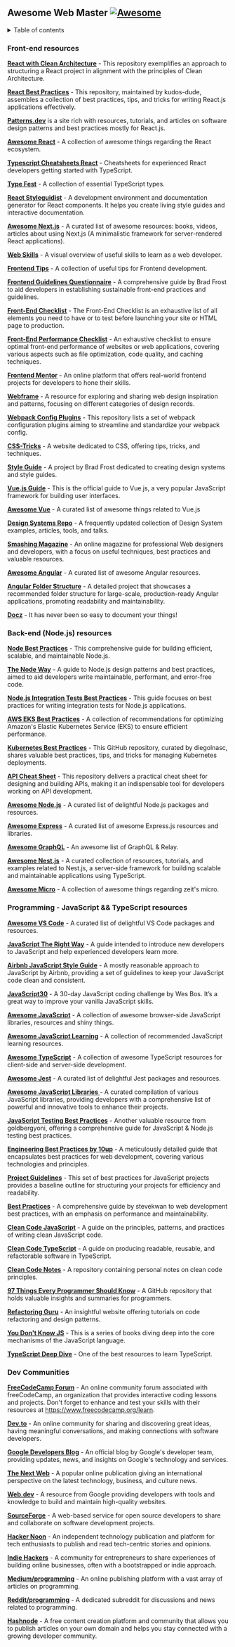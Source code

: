 ## Awesome Web Master [![Awesome](https://cdn.rawgit.com/sindresorhus/awesome/d7305f38d29fed78fa85652e3a63e154dd8e8829/media/badge.svg)](https://github.com/sindresorhus/awesome)

<details>
  <summary>Table of contents</summary>
<!-- @import "[TOC]" {cmd="toc" depthFrom=1 depthTo=6 orderedList=false} -->

<!-- code_chunk_output -->

- [Front-end resources](#front-end-resources)
  - [React with Clean Architecture](#react-with-clean-architecture)
  - [React Best Practices](#react-best-practices)
  - [Patterns.dev](#patterns-dev)
  - [Awesome React](#awesome-react)
  - [Typescript Cheatsheets React](#typescript-cheatsheets-react)
  - [Type Fest](#type-fest)
  - [React Styleguidist](#react-styleguidist)
  - [Awesome Next.js](#awesome-nextjs)
  - [Web Skills](#web-skills)
  - [Frontend Tips](#frontend-tips)
  - [Frontend Guidelines Questionnaire](#frontend-guidelines-questionnaire)
  - [Front-End Checklist](#front-end-checklist)
  - [Front-End Performance Checklist](#front-end-performance-checklist)
  - [Frontend Mentor](#frontend-mentor)
  - [Webframe](#webframe)
  - [Webpack Config Plugins](#webpack-config-plugins)
  - [CSS-Tricks](#css-tricks)
  - [Style Guide](#style-guide)
  - [Vue.js Guide](#vuejs-guide)
  - [Awesome Vue](#awesome-vue)
  - [Design Systems Repo](#design-systems-repo)
  - [Smashing Magazine](#smashing-magazine)
  - [Awesome Angular](#awesome-angular)
  - [Angular Folder Structure](#angular-folder-structure)
  - [Docz](#docz)
- [Back-end (Node.js) resources](#back-end---node.js-resources)
  - [Node Best Practices](#node-best-practices)
  - [The Node Way](#the-node-way)
  - [Node.js Integration Tests Best Practices](#node.js-integration-tests-best-practices)
  - [AWS EKS Best Practices](#aws-eks-best-practices)
  - [Kubernetes Best Practices](#kubernetes-best-practices)
  - [API Cheat Sheet](#api-cheat-sheet)
  - [Awesome Node.js](#awesome-nodejs)
  - [Awesome Express](#awesome-express)
  - [Awesome GraphQL](#awesome-graphql)
  - [Awesome Nest.js](#awesome-nestjs)
  - [Awesome Micro](#awesome-micro)
- [Programming - JavaScript && TypeScript resources](#programming---javascript-&&-typescript-resources)
  - [Awesome VS Code](#awesome-vs-code)
  - [JavaScript The Right Way](#javascript-the-right-way)
  - [Airbnb JavaScript Style Guide](#airbnb-javascript-style-guide)
  - [JavaScript30](#javascript30)
  - [Awesome JavaScript](#awesome-javascript)
  - [Awesome JavaScript Learning](#awesome-javascript-learning)
  - [Awesome TypeScript](#awesome-typescript)
  - [Awesome Jest](#awesome-jest)
  - [Awesome JavaScript Libraries](#awesome-javascript-libraries)
  - [JavaScript Testing Best Practices](#javascript-testing-best-practices)
  - [Engineering Best Practices by 10up](#engineering-best-practices-by-10up)
  - [Project Guidelines](#project-guidelines)
  - [Best Practices](#best-practices)
  - [Clean Code JavaScript](#clean-code-javascript)
  - [Clean Code TypeScript](#clean-code-typescript)
  - [TypeScript Deep Dive](#typescript-deep-dive)
- [Dev Communities](#programming---javascript-&&-typescript-resources)
  - [FreeCodeCamp Forum](#freecodecamp-forum)
  - [Dev.to](#devto)
  - [Google Developers Blog](#google-developers-blog)
  - [The Next Web](#the-next-web)
  - [Web.dev](#webdev)
  - [SourceForge](#sourceforge)
  - [Hacker Noon](#hacker-noon)
  - [Indie Hackers](#indie-hackers)
  - [Medium/programming](#mediumprogramming)
  - [Reddit/programming](#redditprogramming)
  - [Hashnode](#hashnode)
<!-- /code_chunk_output -->
</details>


### Front-end resources

[**React with Clean Architecture**](https://github.com/falsy/react-with-clean-architecture) - This repository exemplifies an approach to structuring a React project in alignment with the principles of Clean Architecture.

[**React Best Practices**](https://github.com/kudos-dude/react-best-practices) - This repository, maintained by kudos-dude, assembles a collection of best practices, tips, and tricks for writing React.js applications effectively.

[**Patterns.dev**](https://www.patterns.dev/) is a site rich with resources, tutorials, and articles on software design patterns and best practices mostly for React.js.

[**Awesome React**](https://github.com/enaqx/awesome-react) - A collection of awesome things regarding the React ecosystem.

[**Typescript Cheatsheets React**](https://github.com/typescript-cheatsheets/react) - Cheatsheets for experienced React developers getting started with TypeScript.

[**Type Fest**](https://github.com/sindresorhus/type-fest) - A collection of essential TypeScript types.

[**React Styleguidist**](https://react-styleguidist.js.org/) - A development environment and documentation generator for React components. It helps you create living style guides and interactive documentation.

[**Awesome Next.js**](https://github.com/unicodeveloper/awesome-nextjs) - A curated list of awesome resources: books, videos, articles about using Next.js (A minimalistic framework for server-rendered React applications).

[**Web Skills**](https://github.com/andreasbm/web-skills) - A visual overview of useful skills to learn as a web developer.

[**Frontend Tips**](https://github.com/phuocng/frontend-tips) - A collection of useful tips for Frontend development.

[**Frontend Guidelines Questionnaire**](https://github.com/bradfrost/frontend-guidelines-questionnaire) - A comprehensive guide by Brad Frost to aid developers in establishing sustainable front-end practices and guidelines.

[**Front-End Checklist**](https://github.com/thedaviddias/Front-End-Checklist) - The Front-End Checklist is an exhaustive list of all elements you need to have or to test before launching your site or HTML page to production. 

[**Front-End Performance Checklist**](https://github.com/thedaviddias/Front-End-Performance-Checklist) - An exhaustive checklist to ensure optimal front-end performance of websites or web applications, covering various aspects such as file optimization, code quality, and caching techniques.

[**Frontend Mentor**](https://www.frontendmentor.io/) - An online platform that offers real-world frontend projects for developers to hone their skills.

[**Webframe**](https://webframe.xyz) - A resource for exploring and sharing web design inspiration and patterns, focusing on different categories of design records.

[**Webpack Config Plugins**](https://github.com/merkle-open/webpack-config-plugins) - This repository lists a set of webpack configuration plugins aiming to streamline and standardize your webpack config.

[**CSS-Tricks**](https://css-tricks.com/) - A website dedicated to CSS, offering tips, tricks, and techniques.

[**Style Guide**](http://bradfrost.github.io/style-guide-guide/getting-started.html) - A project by Brad Frost dedicated to creating design systems and style guides.

[**Vue.js Guide**](https://vuejs.org/v2/guide/) - This is the official guide to Vue.js, a very popular JavaScript framework for building user interfaces.

[**Awesome Vue**](https://github.com/vuejs/awesome-vue) - A curated list of awesome things related to Vue.js

[**Design Systems Repo**](https://designsystemsrepo.com/) - A frequently updated collection of Design System examples, articles, tools, and talks.

[**Smashing Magazine**](https://www.smashingmagazine.com/) - An online magazine for professional Web designers and developers, with a focus on useful techniques, best practices and valuable resources.

[**Awesome Angular**](https://github.com/PatrickJS/awesome-angular) - A curated list of awesome Angular resources.

[**Angular Folder Structure**](https://github.com/mathisGarberg/angular-folder-structure) - A detailed project that showcases a recommended folder structure for large-scale, production-ready Angular applications, promoting readability and maintainability.

[**Docz**](https://github.com/doczjs/docz/) - It has never been so easy to document your things!

### Back-end (Node.js) resources

[**Node Best Practices**](https://github.com/goldbergyoni/nodebestpractices) - This comprehensive guide for building efficient, scalable, and maintainable Node.js.

[**The Node Way**](https://github.com/FredKSchott/the-node-way) - A guide to Node.js design patterns and best practices, aimed to aid developers write maintainable, performant, and error-free code.

[**Node.js Integration Tests Best Practices**](https://github.com/testjavascript/nodejs-integration-tests-best-practices) - This guide focuses on best practices for writing integration tests for Node.js applications.

[**AWS EKS Best Practices**](https://github.com/aws/aws-eks-best-practices) - A collection of recommendations for optimizing Amazon's Elastic Kubernetes Service (EKS) to ensure efficient performance.

[**Kubernetes Best Practices**](https://github.com/diegolnasc/kubernetes-best-practices) - This GitHub repository, curated by diegolnasc, shares valuable best practices, tips, and tricks for managing Kubernetes deployments.

[**API Cheat Sheet**](https://github.com/RestCheatSheet/api-cheat-sheet) - This repository delivers a practical cheat sheet for designing and building APIs, making it an indispensable tool for developers working on API development.

[**Awesome Node.js**](https://github.com/sindresorhus/awesome-nodejs) - A curated list of delightful Node.js packages and resources.

[**Awesome Express**](https://github.com/rajikaimal/awesome-express) - A curated list of awesome Express.js resources and libraries.

[**Awesome GraphQL**](https://github.com/chentsulin/awesome-graphql) - An awesome list of GraphQL & Relay.

[**Awesome Nest.js**](https://github.com/juliandavidmr/awesome-nestjs) - A curated collection of resources, tutorials, and examples related to Nest.js, a server-side framework for building scalable and maintainable applications using TypeScript.

[**Awesome Micro**](https://github.com/amio/awesome-micro) - A collection of awesome things regarding zeit's micro.

### Programming - JavaScript && TypeScript resources

[**Awesome VS Code**](https://github.com/viatsko/awesome-vscode) - A curated list of delightful VS Code packages and resources.

[**JavaScript The Right Way**](https://jstherightway.org/) - A guide intended to introduce new developers to JavaScript and help experienced developers learn more.

[**Airbnb JavaScript Style Guide**](https://github.com/airbnb/javascript) - A mostly reasonable approach to JavaScript by Airbnb, providing a set of guidelines to keep your JavaScript code clean and consistent.

[**JavaScript30**](https://javascript30.com/) - A 30-day JavaScript coding challenge by Wes Bos. It’s a great way to improve your vanilla JavaScript skills.

[**Awesome JavaScript**](https://github.com/sorrycc/awesome-javascript) - A collection of awesome browser-side JavaScript libraries, resources and shiny things.

[**Awesome JavaScript Learning**](https://github.com/micromata/awesome-javascript-learning) - A collection of recommended JavaScript learning resources.

[**Awesome TypeScript**](https://github.com/dzharii/awesome-typescript) - A collection of awesome TypeScript resources for client-side and server-side development.

[**Awesome Jest**](https://github.com/jest-community/awesome-jest) - A curated list of delightful Jest packages and resources.

[**Awesome JavaScript Libraries** ](https://github.com/uhub/awesome-javascript) - A curated compilation of various JavaScript libraries, providing developers with a comprehensive list of powerful and innovative tools to enhance their projects.

[**JavaScript Testing Best Practices**](https://github.com/goldbergyoni/javascript-testing-best-practices) - Another valuable resource from goldbergyoni, offering a comprehensive guide for JavaScript & Node.js testing best practices.

[**Engineering Best Practices by 10up**](https://github.com/10up/Engineering-Best-Practices) - A meticulously detailed guide that encapsulates best practices for web development, covering various technologies and principles.

[**Project Guidelines**](https://github.com/elsewhencode/project-guidelines) - This set of best practices for JavaScript projects provides a baseline outline for structuring your projects for efficiency and readability.

[**Best Practices**](https://github.com/stevekwan/best-practices) - A comprehensive guide by stevekwan to web development best practices, with an emphasis on performance and maintainability.

[**Clean Code JavaScript**](https://github.com/ryanmcdermott/clean-code-javascript) - A guide on the principles, patterns, and practices of writing clean JavaScript code.

[**Clean Code TypeScript**](https://github.com/labs42io/clean-code-typescript) - A guide on producing readable, reusable, and refactorable software in TypeScript.

[**Clean Code Notes**](https://github.com/JuanCrg90/Clean-Code-Notes) - A repository containing personal notes on clean code principles.

[**97 Things Every Programmer Should Know**](https://github.com/97-things/97-things-every-programmer-should-know) - A GitHub repository that holds valuable insights and summaries for programmers.

[**Refactoring Guru**](https://refactoring.guru/design-patterns) - An insightful website offering tutorials on code refactoring and design patterns.

[**You Don't Know JS**](https://github.com/getify/You-Dont-Know-JS) - This is a series of books diving deep into the core mechanisms of the JavaScript language.

[**TypeScript Deep Dive**](https://basarat.gitbook.io/typescript/) - One of the best resources to learn TypeScript.

### Dev Communities

[**FreeCodeCamp Forum**](https://forum.freecodecamp.org/) - An online community forum associated with freeCodeCamp, an organization that provides interactive coding lessons and projects. Don't forget to enhance and test your skills with their resources at https://www.freecodecamp.org/learn.

[**Dev.to**](https://dev.to/) - An online community for sharing and discovering great ideas, having meaningful conversations, and making connections with software developers.

[**Google Developers Blog**](https://developers.googleblog.com/) - An official blog by Google's developer team, providing updates, news, and insights on Google's technology and services.

[**The Next Web**](https://thenextweb.com/) - A popular online publication giving an international perspective on the latest technology, business, and culture news.

[**Web.dev**](https://web.dev/) - A resource from Google providing developers with tools and knowledge to build and maintain high-quality websites.

[**SourceForge**](https://sourceforge.net/) - A web-based service for open source developers to share and collaborate on software development projects.

[**Hacker Noon**](https://hackernoon.com/) - An independent technology publication and platform for tech enthusiasts to publish and read tech-centric stories and opinions.

[**Indie Hackers**](https://www.indiehackers.com/) - A community for entrepreneurs to share experiences of building online businesses, often with a bootstrapped or indie approach.

[**Medium/programming**](https://medium.com/topic/programming) - An online publishing platform with a vast array of articles on programming.

[**Reddit/programming**](https://www.reddit.com/r/programming/) - A dedicated subreddit for discussions and news related to programming.

[**Hashnode**](https://hashnode.com/) - A free content creation platform and community that allows you to publish articles on your own domain and helps you stay connected with a growing developer community.
